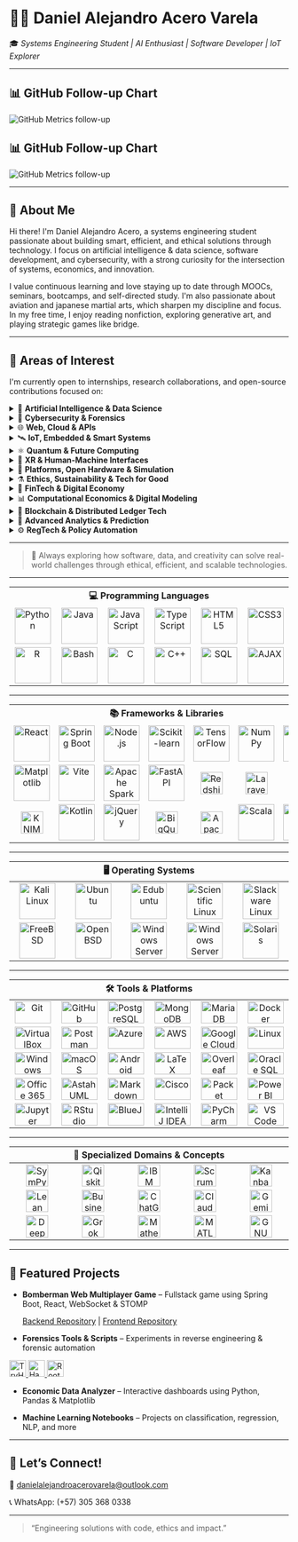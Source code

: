 # 👨‍💻 Daniel Alejandro Acero Varela

🎓 *Systems Engineering Student | AI Enthusiast | Software Developer | IoT Explorer*

---

<!-- ## 📊 GitHub Metrics -->

<!-- Estadísticas generales -->
<!-- ![GitHub Stats](https://github-readme-stats.vercel.app/api?username=AlejoCNYT&show_icons=true&theme=default) -->

<!-- Gráfica de actividad -->
<!-- ![Activity Graph](https://github-readme-activity-graph.vercel.app/graph?username=AlejoCNYT&theme=cobalt&custom_title=Actividad%20GitHub&width=700&height=150&locale=es) -->
## 📊 GitHub Follow-up Chart
<img src="assets/metrics-followup.svg" alt="GitHub Metrics follow-up" />

## 📊 GitHub Follow-up Chart
<img src="assets/metrics-followup.svg" alt="GitHub Metrics follow-up" />

---

## 🚀 About Me

Hi there! I'm Daniel Alejandro Acero, a systems engineering student passionate about building smart, efficient, and ethical solutions through technology. I focus on artificial intelligence & data science, software development, and cybersecurity, with a strong curiosity for the intersection of systems, economics, and innovation.

I value continuous learning and love staying up to date through MOOCs, seminars, bootcamps, and self-directed study. I'm also passionate about aviation and japanese martial arts, which sharpen my discipline and focus. In my free time, I enjoy reading nonfiction, exploring generative art, and playing strategic games like bridge.

---

## 🔭 Areas of Interest

I'm currently open to internships, research collaborations, and open-source contributions focused on:

<details>
<summary>🤖 <strong>Artificial Intelligence & Data Science</strong></summary>

- Machine/Deep Learning, NLP, Generative AI, XAI  
- Real-Time Analytics, Big Data, Dashboards  
- Federated Learning, TinyML, Reinforcement Learning  

</details>

<details>
<summary>🔐 <strong>Cybersecurity & Forensics</strong></summary>

- Ethical Hacking, Digital Forensics, Threat Intelligence  
- Zero Trust, SMPC, Post-Quantum Cryptography  
- Secure Boot, TPM, Enclaves, PUFs  

</details>

<details>
<summary>🌐 <strong>Web, Cloud & APIs</strong></summary>

- Fullstack (React, Spring Boot, Node.js)  
- JAMstack, Serverless, GraphQL, STOMP/WebSocket  
- Web3, Edge Architectures, API-first Development  

</details>

<details>
<summary>🛰️ <strong>IoT, Embedded & Smart Systems</strong></summary>

- AIoT, Wearables, LPWAN (LoRa, NB-IoT), Smart Cities  
- Embedded ML (MicroPython, EdgeTPU, Jetson), Power Electronics  
- Reconfigurable Hardware, FPGAs, CPS, MEMS/NEMS  

</details>

<details>
<summary>⚛️ <strong>Quantum & Future Computing</strong></summary>

- Quantum Algorithms, Qiskit, Cirq, IBM Q  
- Hybrid Quantum-Classical Systems, PIM, Memristors  
- Quantum-safe Crypto, QKD, Topological Materials  

</details>

<details>
<summary>🧠 <strong>XR & Human-Machine Interfaces</strong></summary>

- AR/VR, Spatial Computing, Eye/Gesture Tracking  
- Brain-Computer Interfaces (BCI), Neuromorphic AI  
- Mixed Reality, Natural User Interfaces (NUI)  

</details>

<details>
<summary>🧩 <strong>Platforms, Open Hardware & Simulation</strong></summary>

- Raspberry Pi, Jetson Orin, Arduino Portenta, ESP32-S3  
- Simulink/HDL Coder, SystemC, Vivado, PYNQ  
- FreeRTOS, Zephyr, RIOT OS, Yocto Project  

</details>

<details>
<summary>⚗️ <strong>Ethics, Sustainability & Tech for Good</strong></summary>

- Responsible AI, Green Computing, Inclusive Design  
- Open Knowledge, Accessible Tech, Education & Social Impact  
- Cross-disciplinary Innovation (AI + Economics + Policy)  

</details>

<details>
<summary>💸 <strong>FinTech & Digital Economy</strong></summary>

- Cryptocurrencies, Stablecoins, CBDCs  
- DeFi, Smart Contracts, Tokenization (NFTs)  
- Robo-Advisors, Algorithmic Trading, Financial Inclusion  

</details>

<details>
<summary>📊 <strong>Computational Economics & Digital Modeling</strong></summary>

- DSGE Models, Econometrics, Agent-Based Simulation  
- Digital Twin Economies, Open Macroeconomic Models  
- Behavioral Modeling via Data Science & AI  

</details>

<details>
<summary>🔗 <strong>Blockchain & Distributed Ledger Tech</strong></summary>

- Blockchain for Supply Chains, Identity, GovTech  
- Zero-Knowledge Proofs (ZKP), DAOs, Decentralized Governance  
- Web3 Protocols, Interoperability & Trust Frameworks  

</details>

<details>
<summary>🧮 <strong>Advanced Analytics & Prediction</strong></summary>

- Time-Series Forecasting, Anomaly Detection  
- Real-Time Data Pipelines, Event-Driven Economies  
- Decision Intelligence Systems, Digital Experimentation  

</details>

<details>
<summary>⚙️ <strong>RegTech & Policy Automation</strong></summary>

- Regulatory Sandboxes, Compliance-as-Code  
- AI for Policy Evaluation, Smart Regulation Systems  
- Digital Identity, Privacy Engineering, LegalTech  

</details>

---

> 🧹 Always exploring how software, data, and creativity can solve real-world challenges through ethical, efficient, and scalable technologies.

---

<table align="center">
  <tr>
    <th colspan="6">💻 Programming Languages</th>
  </tr>
  <tr>
    <td align="center" width="120">
      <a href="https://www.python.org/">
        <img src="https://cdn.jsdelivr.net/gh/devicons/devicon/icons/python/python-original.svg" alt="Python" width="65" height="65"/><br>
      </a>
    </td>
    <td align="center" width="120">
      <a href="https://www.java.com/">
        <img src="https://cdn.jsdelivr.net/gh/devicons/devicon/icons/java/java-original.svg" alt="Java" width="65" height="65"/><br>
      </a>
    </td>
    <td align="center" width="120">
      <a href="https://developer.mozilla.org/docs/Web/JavaScript">
        <img src="https://cdn.jsdelivr.net/gh/devicons/devicon/icons/javascript/javascript-original.svg" alt="JavaScript" width="65" height="65"/><br>
      </a>
    </td>
    <td align="center" width="120">
      <a href="https://www.typescriptlang.org/">
        <img src="https://cdn.jsdelivr.net/gh/devicons/devicon/icons/typescript/typescript-original.svg" alt="TypeScript" width="65" height="65"/><br>
      </a>
    </td>
    <td align="center" width="120">
      <a href="https://developer.mozilla.org/docs/Web/Guide/HTML/HTML5">
        <img src="https://cdn.jsdelivr.net/gh/devicons/devicon/icons/html5/html5-original.svg" alt="HTML5" width="65" height="65"/><br>
      </a>
    </td>
    <td align="center" width="120">
      <a href="https://developer.mozilla.org/docs/Web/CSS">
        <img src="https://cdn.jsdelivr.net/gh/devicons/devicon/icons/css3/css3-original.svg" alt="CSS3" width="65" height="65"/><br>
      </a>
    </td>
  </tr>
  <tr>
    <td align="center">
      <a href="https://www.r-project.org/">
        <img src="https://cdn.jsdelivr.net/gh/devicons/devicon/icons/r/r-original.svg" alt="R" width="65" height="65"/><br>
      </a>
    </td>
    <td align="center">
      <a href="https://www.gnu.org/software/bash/">
        <img src="https://cdn.jsdelivr.net/gh/devicons/devicon/icons/bash/bash-original.svg" alt="Bash" width="65" height="65"/><br>
      </a>
    </td>
    <td align="center">
      <a href="https://en.wikipedia.org/wiki/C_(programming_language)">
        <img src="https://cdn.jsdelivr.net/gh/devicons/devicon/icons/c/c-original.svg" alt="C" width="65" height="65"/><br>
      </a>
    </td>
    <td align="center">
      <a href="https://isocpp.org/">
        <img src="https://cdn.jsdelivr.net/gh/devicons/devicon/icons/cplusplus/cplusplus-original.svg" alt="C++" width="65" height="65"/><br>
      </a>
    </td>
    <td align="center">
      <a href="https://www.mysql.com/">
        <img src="https://cdn.jsdelivr.net/gh/devicons/devicon/icons/mysql/mysql-original.svg" alt="SQL" width="65" height="65"/><br>
      </a>
    </td>
    <td align="center">
      <a href="https://developer.mozilla.org/en-US/docs/Web/Guide/AJAX">
        <img src="https://img.shields.io/badge/AJAX-0A0A0A?logo=javascript&logoColor=white" alt="AJAX" width="65" height="65"/><br>
      </a>
    </td>
  </tr>
</table>

---

<table align="center">
  <tbody>
    <tr>
      <th align="center" colspan="7">📚 Frameworks & Libraries</th>
    </tr>
    <tr>
      <td align="center" width="96">
        <img src="https://cdn.jsdelivr.net/gh/devicons/devicon/icons/react/react-original.svg" alt="React" width="65" height="65"/><br>
      </td>
      <td align="center" width="96">
        <img src="https://cdn.jsdelivr.net/gh/devicons/devicon/icons/spring/spring-original.svg" alt="Spring Boot" width="65" height="65"/><br>
      </td>
      <td align="center" width="96">
        <img src="https://cdn.jsdelivr.net/gh/devicons/devicon/icons/nodejs/nodejs-original.svg" alt="Node.js" width="65" height="65"/><br>
      </td>
      <td align="center" width="96">
        <img src="https://upload.wikimedia.org/wikipedia/commons/0/05/Scikit_learn_logo_small.svg" alt="Scikit-learn" width="65" height="65"/><br>
      </td>
      <td align="center" width="96">
        <img src="https://upload.wikimedia.org/wikipedia/commons/2/2d/Tensorflow_logo.svg" alt="TensorFlow" width="65" height="65"/><br>
      </td>
      <td align="center" width="96">
        <img src="https://cdn.jsdelivr.net/gh/devicons/devicon/icons/numpy/numpy-original.svg" alt="NumPy" width="65" height="65"/><br>
      </td>
      <td align="center" width="96">
        <img src="https://cdn.jsdelivr.net/gh/devicons/devicon/icons/pandas/pandas-original.svg" alt="Pandas" width="65" height="65"/><br>
      </td>
    </tr>
    <tr>
      <td align="center" width="96">
        <img src="https://cdn.jsdelivr.net/gh/devicons/devicon/icons/matplotlib/matplotlib-original.svg" alt="Matplotlib" width="65" height="65"/><br>
      </td>
      <td align="center" width="96">
        <img src="https://vitejs.dev/logo.svg" alt="Vite" width="65" height="65"/><br>
      </td>
      <td align="center" width="96">
        <img src="https://upload.wikimedia.org/wikipedia/commons/f/f3/Apache_Spark_logo.svg" alt="Apache Spark" width="65" height="65"/><br> 
      </td>
      <td align="center" width="96">
        <img src="https://fastapi.tiangolo.com/img/logo-margin/logo-teal.svg" alt="FastAPI" width="65" height="65"/><br>
      </td>
      <td align="center" width="96">
        <img src="https://img.shields.io/badge/Redshift-FF0000?logo=amazon-redshift&logoColor=white" alt="Redshift" height="40"/><br>
      </td>
      <td align="center" width="96">
        <img src="https://img.shields.io/badge/Laravel-FF2D20?logo=laravel&logoColor=white" alt="Laravel" height="40"/><br>
      </td>
      <td align="center" width="96">
        <img src="https://img.shields.io/badge/XML-FF6600?logo=w3c&logoColor=white" alt="XML" height="40"/><br>
      </td>
    </tr>
    <tr>
      <td align="center" width="96">
        <img src="https://img.shields.io/badge/KNIME-D9E30B?logo=knime&logoColor=black" alt="KNIME" height="40"/><br>
      </td>
      <td align="center" width="96">
        <img src="https://cdn.jsdelivr.net/gh/devicons/devicon/icons/kotlin/kotlin-original.svg" alt="Kotlin" width="65" height="65"/><br>
      </td>
      <td align="center" width="96">
        <img src="https://cdn.jsdelivr.net/gh/devicons/devicon/icons/jquery/jquery-original.svg" alt="jQuery" width="65" height="65"/><br>
      </td>
      <td align="center" width="96">
        <img src="https://img.shields.io/badge/BigQuery-4285F4?logo=google-bigquery&logoColor=white" alt="BigQuery" height="40"/><br>
      </td>
      <td align="center" width="96">
        <img src="https://img.shields.io/badge/Apache_Kafka-231F20?logo=apache-kafka&logoColor=white" alt="Apache Kafka" height="40"/><br> 
      </td>
      <td align="center" width="96">
        <img src="https://cdn.jsdelivr.net/gh/devicons/devicon/icons/scala/scala-original.svg" alt="Scala" width="65" height="65"/><br>
      </td>
      <td align="center" width="96">
        <img src="https://fastapi.tiangolo.com/img/logo-margin/logo-teal.svg" alt="FastAPI" width="65" height="65"/><br>
      </td>
    </tr>
  </tbody>
</table>

---

<table align="center">
  <thead>
    <tr>
      <th colspan="5">🖥️ Operating Systems</th>
    </tr>
  </thead>
  <tbody>
    <tr>
      <td align="center" width="120">
        <img src="https://img.shields.io/badge/-Kali_Linux-557C94?logo=kalilinux&logoColor=white" alt="Kali Linux" width="65" height="65"/><br> 
      </td>
      <td align="center" width="120">
        <img src="https://img.shields.io/badge/-Ubuntu-E95420?logo=ubuntu&logoColor=white" alt="Ubuntu" width="65" height="65"/><br>
      </td>
      <td align="center" width="120">
        <img src="https://img.shields.io/badge/-Edubuntu-E95420?logo=ubuntu&logoColor=white" alt="Edubuntu" width="65" height="65"/><br>
      </td>
      <td align="center" width="120">
        <img src="https://img.shields.io/badge/-Scientific_Linux-2B3A42?logo=redhat&logoColor=white" alt="Scientific Linux" width="65" height="65"/><br> 
      </td>
      <td align="center" width="120">
        <img src="https://img.shields.io/badge/-Slackware-000000?logo=slackware&logoColor=white" alt="Slackware Linux" width="65" height="65"/><br>
      </td>
    </tr>
    <tr>
      <td align="center" width="120">
        <img src="https://img.shields.io/badge/-FreeBSD-AB2B28?logo=freebsd&logoColor=white" alt="FreeBSD" width="65" height="65"/><br>
      </td>
      <td align="center" width="120">
        <img src="https://img.shields.io/badge/-OpenBSD-F7D708?logo=openbsd&logoColor=black" alt="OpenBSD" width="65" height="65"/><br>
      </td>
      <td align="center" width="120">
        <img src="https://img.shields.io/badge/-Windows_Server_GUI-0078D6?logo=windows&logoColor=white" alt="Windows Server GUI" width="65" height="65"/><br>  
      </td>
      <td align="center" width="120">
        <img src="https://img.shields.io/badge/-Windows_Server_Core-0078D6?logo=windows&logoColor=white" alt="Windows Server Core" width="65" height="65"/><br>  
      </td>
      <td align="center" width="120">
        <img src="https://img.shields.io/badge/-Solaris-FFCC00?logo=sun&logoColor=black" alt="Solaris" width="65" height="65"/><br>
      </td>
    </tr>
  </tbody>
</table>

---

<table align="center">
  <thead>
    <tr>
      <th colspan="6">🛠️ Tools & Platforms</th>
    </tr>
  </thead>
  <tbody>
    <tr>
      <td align="center" width="120">
        <a href="https://git-scm.com/">
          <img src="https://img.shields.io/badge/-Git-F05032?logo=git&logoColor=white" alt="Git" height="40" width="65"/><br>
        </a>
      </td>
      <td align="center" width="120">
        <a href="https://github.com">
          <img src="https://img.shields.io/badge/-GitHub-181717?logo=github&logoColor=white" alt="GitHub" height="40" width="65"/><br>
        </a>
      </td>
      <td align="center" width="120">
        <a href="https://www.postgresql.org/">
          <img src="https://img.shields.io/badge/-PostgreSQL-336791?logo=postgresql&logoColor=white" alt="PostgreSQL" height="40" width="65"/><br>
        </a>
      </td>
      <td align="center" width="120">
        <a href="https://www.mongodb.com/">
          <img src="https://img.shields.io/badge/-MongoDB-47A248?logo=mongodb&logoColor=white" alt="MongoDB" height="40" width="65"/><br>
        </a>
      </td>
      <td align="center" width="120">
        <a href="https://mariadb.org/">
          <img src="https://img.shields.io/badge/-MariaDB-003545?logo=mariadb&logoColor=white" alt="MariaDB" height="40" width="65"/><br>
        </a>
      </td>
      <td align="center" width="120">
        <a href="https://www.docker.com/">
          <img src="https://img.shields.io/badge/-Docker-2496ED?logo=docker&logoColor=white" alt="Docker" height="40" width="65"/><br>
        </a>
      </td>
    </tr>
    <tr>
      <td align="center" width="120">
        <a href="https://www.virtualbox.org/">
          <img src="https://img.shields.io/badge/-VirtualBox-183A61?logo=virtualbox&logoColor=white" alt="VirtualBox" height="40" width="65"/><br>
        </a>
      </td>
      <td align="center" width="120">
        <a href="https://www.postman.com/">
          <img src="https://img.shields.io/badge/-Postman-FF6C37?logo=postman&logoColor=white" alt="Postman" height="40" width="65"/><br>
        </a>
      </td>
      <td align="center" width="120">
        <a href="https://azure.microsoft.com/">
          <img src="https://img.shields.io/badge/-Azure-0078D4?logo=microsoft-azure&logoColor=white" alt="Azure" height="40" width="65"/><br>
        </a>
      </td>
      <td align="center" width="120">
        <a href="https://aws.amazon.com/">
          <img src="https://img.shields.io/badge/-AWS-232F3E?logo=amazon-aws&logoColor=white" alt="AWS" height="40" width="65"/><br>
        </a>
      </td>
      <td align="center" width="120">
        <a href="https://cloud.google.com/">
          <img src="https://img.shields.io/badge/-Google_Cloud-4285F4?logo=googlecloud&logoColor=white" alt="Google Cloud" height="40" width="65"/><br> 
        </a>
      </td>
      <td align="center" width="120">
        <a href="https://www.linux.org/">
          <img src="https://img.shields.io/badge/-Linux-FCC624?logo=linux&logoColor=black" alt="Linux" height="40" width="65"/><br>
        </a>
      </td>
    </tr>
    <tr>
      <td align="center" width="120">
        <a href="https://www.microsoft.com/windows">
          <img src="https://img.shields.io/badge/-Windows-0078D6?logo=windows&logoColor=white" alt="Windows" height="40" width="65"/><br>
        </a>
      </td>
      <td align="center" width="120">
        <a href="https://www.apple.com/macos/">
          <img src="https://img.shields.io/badge/-macOS-000000?logo=apple&logoColor=white" alt="macOS" height="40" width="65"/><br>
        </a>
      </td>
      <td align="center" width="120">
        <a href="https://www.android.com/">
          <img src="https://img.shields.io/badge/-Android-3DDC84?logo=android&logoColor=white" alt="Android" height="40" width="65"/><br>
        </a>
      </td>
      <td align="center" width="120">
        <a href="https://www.latex-project.org/">
          <img src="https://img.shields.io/badge/-LaTeX-008080?logo=latex&logoColor=white" alt="LaTeX" height="40" width="65"/><br>
        </a>
      </td>
      <td align="center" width="120">
        <a href="https://www.overleaf.com/">
          <img src="https://img.shields.io/badge/-Overleaf-47A141?logo=overleaf&logoColor=white" alt="Overleaf" height="40" width="65"/><br>
        </a>
      </td>
      <td align="center" width="120">
        <a href="https://www.oracle.com/database/sqldeveloper/">
          <img src="https://img.shields.io/badge/-Oracle_SQL_Developer-FF0000?logo=oracle&logoColor=white" alt="Oracle SQL Developer" height="40" width="65"/><br> 
        </a>
      </td>
    </tr>
    <tr>
      <td align="center" width="120">
        <a href="https://www.microsoft.com/microsoft-365">
          <img src="https://img.shields.io/badge/-Office_365-D83B01?logo=microsoft-office&logoColor=white" alt="Office 365" height="40" width="65"/><br> 
        </a>
      </td>
      <td align="center" width="120">
        <a href="https://astah.net/">
          <img src="https://img.shields.io/badge/-Astah_UML-1C1C1C?logo=uml&logoColor=white" alt="Astah UML" height="40" width="65"/><br> 
        </a>
      </td>
      <td align="center" width="120">
        <a href="https://www.markdownguide.org/">
          <img src="https://img.shields.io/badge/-Markdown-000000?logo=markdown&logoColor=white" alt="Markdown" height="40" width="65"/><br>
        </a>
      </td>
      <td align="center" width="120">
        <a href="https://www.cisco.com/">
          <img src="https://img.shields.io/badge/-Cisco-1BA0D7?logo=cisco&logoColor=white" alt="Cisco" height="40" width="65"/><br>
        </a>
      </td>
      <td align="center" width="120">
        <a href="https://www.netacad.com/courses/packet-tracer">
          <img src="https://img.shields.io/badge/-Packet_Tracer-1BA0D7?logo=cisco&logoColor=white" alt="Packet Tracer" height="40" width="65"/><br> 
        </a>
      </td>
      <td align="center" width="120">
        <a href="https://powerbi.microsoft.com/">
          <img src="https://img.shields.io/badge/-Power_BI-F2C811?logo=powerbi&logoColor=black" alt="Power BI" height="40" width="65"/><br> 
        </a>
      </td>
    </tr>
    <tr>
      <td align="center" width="120">
        <a href="https://jupyter.org/">
          <img src="https://img.shields.io/badge/-Jupyter_Notebook-F37626?logo=jupyter&logoColor=white" alt="Jupyter Notebook" height="40" width="65"/><br>
        </a>
      </td>
      <td align="center" width="120">
        <a href="https://posit.co/download/rstudio-desktop/">
          <img src="https://img.shields.io/badge/-RStudio-75AADB?logo=rstudio&logoColor=white" alt="RStudio" height="40" width="65"/><br>
        </a>
      </td>
      <td align="center" width="120">
        <a href="https://www.bluej.org/">
          <img src="https://img.shields.io/badge/-BlueJ-002147?logo=java&logoColor=white" alt="BlueJ" height="40" width="65"/><br>
        </a>
      </td>
      <td align="center" width="120">
        <a href="https://www.jetbrains.com/idea/">
          <img src="https://img.shields.io/badge/-IntelliJ_IDEA-000000?logo=intellijidea&logoColor=white" alt="IntelliJ IDEA" height="40" width="65"/><br> 
        </a>
      </td>
      <td align="center" width="120">
        <a href="https://www.jetbrains.com/pycharm/">
          <img src="https://img.shields.io/badge/-PyCharm-000000?logo=pycharm&logoColor=white" alt="PyCharm" height="40" width="65"/><br>
        </a>
      </td>
      <td align="center" width="120">
        <a href="https://code.visualstudio.com/">
          <img src="https://img.shields.io/badge/-VS_Code-007ACC?logo=visualstudiocode&logoColor=white" alt="VS Code" height="40" width="65"/><br> 
        </a>
      </td>
    </tr>
  </tbody>
</table>

---

<table align="center">
  <thead>
    <tr>
      <th colspan="5">🧪 Specialized Domains & Concepts</th>
    </tr>
  </thead>
  <tbody>
    <tr>
      <td align="center" width="120">
        <a href="https://www.sympy.org"><img src="https://img.shields.io/badge/SymPy-3776AB?logo=python&logoColor=white" alt="SymPy" height="40"/><br></a>
      </td>
      <td align="center" width="120">
        <a href="https://qiskit.org"><img src="https://img.shields.io/badge/Qiskit-000000?logo=ibm&logoColor=white" alt="Qiskit" height="40"/><br></a>
      </td>
      <td align="center" width="120">
        <a href="https://quantum-computing.ibm.com"><img src="https://img.shields.io/badge/IBM_Quantum-054ADA?logo=ibm&logoColor=white" alt="IBM Quantum" height="40"/><br> </a>
      </td>
      <td align="center" width="120">
        <a href="https://www.scrum.org"><img src="https://img.shields.io/badge/Scrum-6DB33F?logo=jira&logoColor=white" alt="Scrum" height="40"/><br></a>
      </td>
      <td align="center" width="120">
        <a href="https://kanbanize.com/kanban-resources/getting-started/what-is-kanban"><img src="https://img.shields.io/badge/Kanban-0052CC?logo=trello&logoColor=white" alt="Kanban" height="40"/><br></a>
      </td>
    </tr>
    <tr>
      <td align="center" width="120">
        <a href="https://lean.org"><img src="https://img.shields.io/badge/Lean-003366?logo=leanpub&logoColor=white" alt="Lean" height="40"/><br></a>
      </td>
      <td align="center" width="120">
        <a href="https://www.strategyzer.com/canvas/business-model-canvas"><img src="https://img.shields.io/badge/Business_Model_Canvas-1C1C1C?logo=visualstudio&logoColor=white" alt="Business Model Canvas" height="40"/><br></a>
      </td>
      <td align="center" width="120">
        <a href="https://chat.openai.com"><img src="https://img.shields.io/badge/ChatGPT-10A37F?logo=openai&logoColor=white" alt="ChatGPT" height="40"/><br></a>
      </td>
      <td align="center" width="120">
        <a href="https://www.anthropic.com/index/claude"><img src="https://img.shields.io/badge/Claude_AI-4B0082?logo=anthropic&logoColor=white" alt="Claude AI" height="40"/><br> </a>
      </td>
      <td align="center" width="120">
        <a href="https://deepmind.google/technologies/gemini"><img src="https://img.shields.io/badge/Gemini_AI-4285F4?logo=google&logoColor=white" alt="Gemini AI" height="40"/><br> </a>
      </td>
    </tr>
    <tr>
      <td align="center" width="120">
        <a href="https://github.com/deepseek-ai"><img src="https://img.shields.io/badge/DeepSeek_AI-1A1A1A?logo=github&logoColor=white" alt="DeepSeek AI" height="40"/><br></a>
      </td>
      <td align="center" width="120">
        <a href="https://x.ai"><img src="https://img.shields.io/badge/Grok_xAI-000000?logo=x&logoColor=white" alt="Grok xAI" height="40"/><br> </a>
      </td>
      <td align="center" width="120">
        <a href="https://www.wolfram.com/mathematica/"><img src="https://img.shields.io/badge/Mathematica-DD1100?logo=wolfram&logoColor=white" alt="Mathematica" height="40"/><br></a>
      </td>
      <td align="center" width="120">
        <a href="https://www.mathworks.com/products/matlab.html"><img src="https://img.shields.io/badge/MATLAB-0076A8?logo=mathworks&logoColor=white" alt="MATLAB" height="40"/><br></a>
      </td>
      <td align="center" width="120">
        <a href="https://www.gnu.org/software/octave/"><img src="https://img.shields.io/badge/GNU_Octave-0790C0?logo=gnu&logoColor=white" alt="GNU Octave" height="40"/><br></a>
      </td>
    </tr>
  </tbody>
</table>

---

## 📂 Featured Projects

* **Bomberman Web Multiplayer Game** – Fullstack game using Spring Boot, React, WebSocket & STOMP

  [Backend Repository](https://github.com/Santiago-Cordoba/BombermanARSW-Back) | [Frontend Repository](https://github.com/Santiago-Cordoba/BombermanARSW-Front/tree/develop)

* **Forensics Tools & Scripts** – Experiments in reverse engineering & forensic automation

<a href="https://tryhackme.com">
  <img src="https://img.shields.io/badge/TryHackMe-212C42?logo=tryhackme&logoColor=white" title="TryHackMe" height="30"/>
</a>

<a href="https://www.hackthebox.com/">
  <img src="https://img.shields.io/badge/Hack_The_Box-9FEF00?logo=hackthebox&logoColor=black" title="Hack The Box" height="30"/>
</a>

<a href="https://www.root-me.org/">
  <img src="https://img.shields.io/badge/RootMe-7B16FF?logoColor=white" title="Root Me" height="30"/>
</a>

* **Economic Data Analyzer** – Interactive dashboards using Python, Pandas & Matplotlib

* **Machine Learning Notebooks** – Projects on classification, regression, NLP, and more

---

## 🤝 Let’s Connect!

📧 [danielalejandroacerovarela@outlook.com](mailto:danielalejandroacerovarela@outlook.com)

📞 WhatsApp: (+57) 305 368 0338

---

> “Engineering solutions with code, ethics and impact.”


































